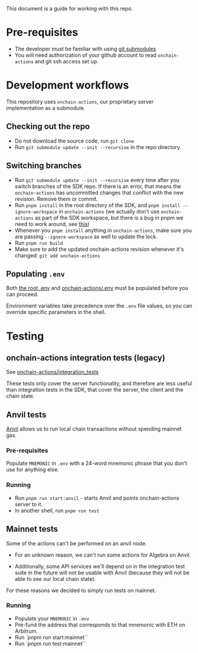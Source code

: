 This document is a guide for working with this repo.

# Pre-requisites

- The developer must be familiar with using [git submodules](https://git-scm.com/book/en/v2/Git-Tools-Submodules)
- You will need authorization of your github account to read `onchain-actions` and git ssh access set up.

# Development workflows

This repository uses `onchain-actions`, our proprietary server implementation as a submodule.

## Checking out the repo

- Do not download the source code, run `git clone`
- Run `git submodule update --init --recursive` in the repo directory.

## Switching branches

- Run `git submodule update --init --recursive` every time after you switch branches of the SDK repo. If there is an error, that means the `onchain-actions` has uncommitted changes that conflict with the new revision. Remove them or commit.
- Run `pnpm install` in the root directory of the SDK, and `pnpm install --ignore-workspace` in `onchain-actions` (we actually don't use `onchain-actions` as part of the SDK workspace, but there is a bug in pnpm we need to work around, see [this](https://github.com/pnpm/pnpm/issues/9348#issuecomment-2773242650))
- Whenever you `pnpm install` anything in `onchain-actions`, make sure you are passing `--ignore-workspace` as well to update the lock.
- Run `pnpm run build`
- Make sure to add the updated onchain-actions revision whenever it's changed: `git add onchain-actions`

## Populating `.env`

Both [the root .env](./.env) and [onchain-actions/.env](./onchain-actions/.env) must be populated before you can proceed.

Environment variables take precedence over the `.env` file values, so you can override specific parameters in the shell.

# Testing

## onchain-actions integration tests (legacy)

See [onchain-actions/integration_tests](onchain-actions/integration_tests)

These tests only cover the server functionality, and therefore are less useful than integration tests in the SDK, that cover the server, the client and the chain state.

## Anvil tests

[Anvil](https://github.com/wevm/prool/?tab=readme-ov-file#anvil-execution-node) allows us to run local chain transactions without spending mainnet gas.

### Pre-requisites

Populate `MNEMONIC` in `.env` with a 24-word mnemonic phrase that you don't use for anything else.

### Running

- Run `pnpm run start:anvil` - starts Anvil and points onchain-actions server to it.
- In another shell, run `pnpm run test`

## Mainnet tests

Some of the actions can't be performed on an anvil node.

- For an unknown reason, we can't run some actions for Algebra on Anvil.

- Additionally, some API services we'll depend on in the integration test suite in the future will not be usable with Anvil (because they will not be able to see our local chain state).

For these reasons we decided to simply run tests on mainnet.

### Running

- Populate your `MNEMONIC` in `.env`
- Pre-fund the address that corresponds to that mnemonic with ETH on Arbitrum.
- Run `pnpm run start:mainnet``
- Run `pnpm run test:mainnet``
